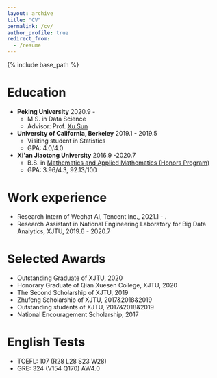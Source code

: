 ```yaml
---
layout: archive
title: "CV"
permalink: /cv/
author_profile: true
redirect_from:
  - /resume
---
```


{% include base_path %}

Education
======
* **Peking University**  2020.9 -  
    * M.S. in Data Science  
    * Advisor: Prof. [Xu Sun](http://xusun.org)  
* **University of California, Berkeley**  2019.1 - 2019.5   
    * Visiting student in Statistics  
    * GPA: 4.0/4.0  
* **Xi'an Jiaotong University**  2016.9 -2020.7   
    * B.S. in [Mathematics and Applied Mathematics (Honors Program)](http://bjb.xjtu.edu.cn/info/1071/2192.htm)   
    * GPA: 3.96/4.3, 92.13/100  


Work experience
======
* Research Intern of Wechat AI, Tencent Inc., 2021.1 - .
* Research Assistant in National Engineering Laboratory for Big Data Analytics, XJTU, 2019.6 - 2020.7
 
Selected Awards 
======
* Outstanding Graduate of XJTU, 2020
* Honorary Graduate of Qian Xuesen College, XJTU, 2020
* The Second Scholarship of XJTU, 2019
* Zhufeng Scholarship of XJTU, 2017&2018&2019
* Outstanding students of XJTU, 2017&2018&2019
* National Encouragement Scholarship, 2017
  
English Tests
======
* TOEFL: 107 (R28 L28 S23 W28)
* GRE: 324 (V154 Q170) AW4.0

